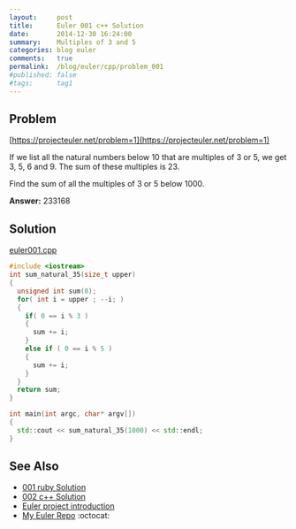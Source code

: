 ```yaml
---
layout:     post
title:      Euler 001 c++ Solution
date:       2014-12-30 16:24:00
summary:    Multiples of 3 and 5
categories: blog euler
comments:   true
permalink:  /blog/euler/cpp/problem_001
#published: false
#tags:      tag1
---
```


## Problem

[https://projecteuler.net/problem=1](https://projecteuler.net/problem=1)

If we list all the natural numbers below 10 that are multiples of 3 or 5, we get 3, 5, 6 and 9. The sum of these multiples is 23.

Find the sum of all the multiples of 3 or 5 below 1000.

**Answer:** 233168

## Solution

[euler001.cpp](https://github.com/tvarley/euler/blob/master/cpp/src/euler001.cpp)

```cpp
#include <iostream>
int sum_natural_35(size_t upper)
{
  unsigned int sum(0);
  for( int i = upper ; --i; )
  {
    if( 0 == i % 3 )
    {
      sum += i;
    }
    else if ( 0 == i % 5 )
    {
      sum += i;
    }
  }
  return sum;
}

int main(int argc, char* argv[])
{
  std::cout << sum_natural_35(1000) << std::endl;
}
```

## See Also
* [001 ruby Solution]({{site.baseurl}}/blog/euler/ruby/problem_001)
* [002 c++ Solution]({{site.baseurl}}/blog/euler/cpp/problem_002)
* [Euler project introduction]({{site.baseurl}}/blog/euler/introduction)
* [My Euler Repo](https://github.com/tvarley/euler) :octocat:
